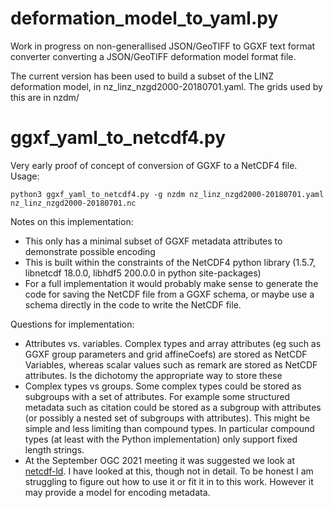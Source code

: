 deformation_model_to_yaml.py
============================

Work in progress on non-generallised JSON/GeoTIFF to GGXF text format 
converter converting a JSON/GeoTIFF deformation model format file.  

The current version has been used to build a subset of the LINZ deformation model,
in nz_linz_nzgd2000-20180701.yaml.  The grids used by this are in nzdm/

ggxf_yaml_to_netcdf4.py
=======================

Very early proof of concept of conversion of GGXF to a NetCDF4 file.  Usage:

```
python3 ggxf_yaml_to_netcdf4.py -g nzdm nz_linz_nzgd2000-20180701.yaml nz_linz_nzgd2000-20180701.nc
```

Notes on this implementation:

* This only has a minimal subset of GGXF metadata attributes to demonstrate possible encoding
* This is built within the constraints of the NetCDF4 python library (1.5.7, libnetcdf 18.0.0, libhdf5 200.0.0 in python site-packages)
* For a full implementation it would probably make sense to generate the code for saving the NetCDF file from a GGXF schema, or maybe use a schema directly in the code to write the NetCDF file.


Questions for implementation:

* Attributes vs. variables. Complex types and array attributes (eg such as GGXF group parameters and grid affineCoefs) are stored as NetCDF Variables, whereas scalar values such as remark are stored as NetCDF attributes.  Is the dichotomy the appropriate way to store these
* Complex types vs groups.  Some complex types could be stored as subgroups with a set of attributes.  For example some structured metadata such as citation could be stored as a subgroup with attributes (or possibly a nested set of subgroups with attributes).  This might be simple and less limiting than compound types.  In particular compound types (at least with the Python implementation) only support fixed length strings.
* At the September OGC 2021 meeting it was suggested we look at [netcdf-ld](https://github.com/opengeospatial/netcdf-ld).  I have looked at this, though not in detail.  To be honest I am struggling to figure out how to use it or fit it in to this work.  However it may provide a model for encoding metadata.  